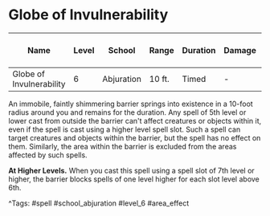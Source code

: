 # Globe of Invulnerability

| Name | Level | School | Range | Duration | Damage | Save DC & Type |
|------|-------|--------|-------|----------|--------|----------------|
| Globe of Invulnerability | 6 | Abjuration | 10 ft. | Timed | - | - |

An immobile, faintly shimmering barrier springs into existence in a 10-foot radius around you and remains for the duration. Any spell of 5th level or lower cast from outside the barrier can't affect creatures or objects within it, even if the spell is cast using a higher level spell slot. Such a spell can target creatures and objects within the barrier, but the spell has no effect on them. Similarly, the area within the barrier is excluded from the areas affected by such spells.

**At Higher Levels.** When you cast this spell using a spell slot of 7th level or higher, the barrier blocks spells of one level higher for each slot level above 6th.

^Tags: #spell #school_abjuration #level_6 #area_effect